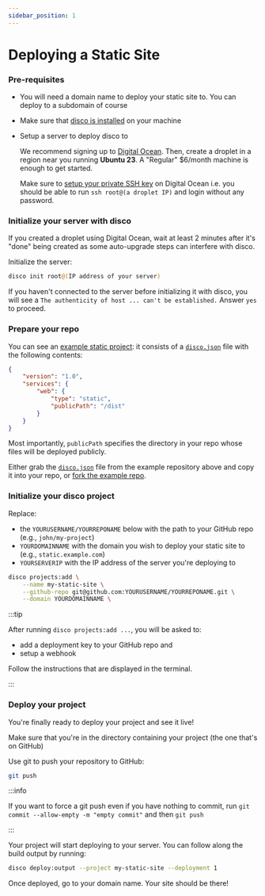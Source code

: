 ```yaml
---
sidebar_position: 1
---
```


# Deploying a Static Site

### Pre-requisites

- You will need a domain name to deploy your static site to. You can deploy to a subdomain of course
- Make sure that [disco is installed](../installation) on your machine
- Setup a server to deploy disco to

  We recommend signing up to [Digital Ocean](https://www.digitalocean.com/). Then, create a droplet in a region near you running **Ubuntu 23**. A "Regular" $6/month machine is enough to get started.

  Make sure to [setup your private SSH key](https://docs.digitalocean.com/products/droplets/how-to/add-ssh-keys/) on Digital Ocean i.e. you should be able to run `ssh root@(a droplet IP)` and login without any password.

### Initialize your server with disco

If you created a droplet using Digital Ocean, wait at least 2 minutes after it's "done" being created as some auto-upgrade steps can interfere with disco.

Initialize the server:

```bash
disco init root@(IP address of your server)
```

If you haven't connected to the server before initializing it with disco, you will see a `The authenticity of host ... can't be established.` Answer `yes` to proceed.

### Prepare your repo

You can see an [example static project](https://github.com/letsdiscodev/example-static-site): it consists of a [`disco.json`](https://github.com/letsdiscodev/example-static-site/blob/main/disco.json) file with the following contents:

```json
{
    "version": "1.0",
    "services": {
        "web": {
            "type": "static",
            "publicPath": "/dist"
        }
    }
}
```

Most importantly, `publicPath` specifies the directory in your repo whose files will be deployed publicly.

Either grab the [`disco.json`](https://github.com/letsdiscodev/example-static-site/blob/main/disco.json) file from the example repository above and copy it into your repo, or [fork the example repo](https://github.com/letsdiscodev/example-static-site/fork).

### Initialize your disco project

Replace:
- the `YOURUSERNAME/YOURREPONAME` below with the path to your GitHub repo (e.g., `john/my-project`)
- `YOURDOMAINNAME` with the domain you wish to deploy your static site to (e.g., `static.example.com`)
- `YOURSERVERIP` with the IP address of the server you're deploying to

```bash
disco projects:add \
    --name my-static-site \
    --github-repo git@github.com:YOURUSERNAME/YOURREPONAME.git \
    --domain YOURDOMAINNAME \
```

:::tip

After running `disco projects:add ...`, you will be asked to:
- add a deployment key to your GitHub repo and
- setup a webhook

Follow the instructions that are displayed in the terminal.

:::


### Deploy your project

You're finally ready to deploy your project and see it live!

Make sure that you're in the directory containing your project (the one that's on GitHub)

Use git to push your repository to GitHub:

```bash
git push
```

:::info

If you want to force a git push even if you have nothing to commit, run `git commit --allow-empty -m "empty commit"` and then `git push`

:::

Your project will start deploying to your server. You can follow along the build output by running:

```bash
disco deploy:output --project my-static-site --deployment 1
```

Once deployed, go to your domain name. Your site should be there!
